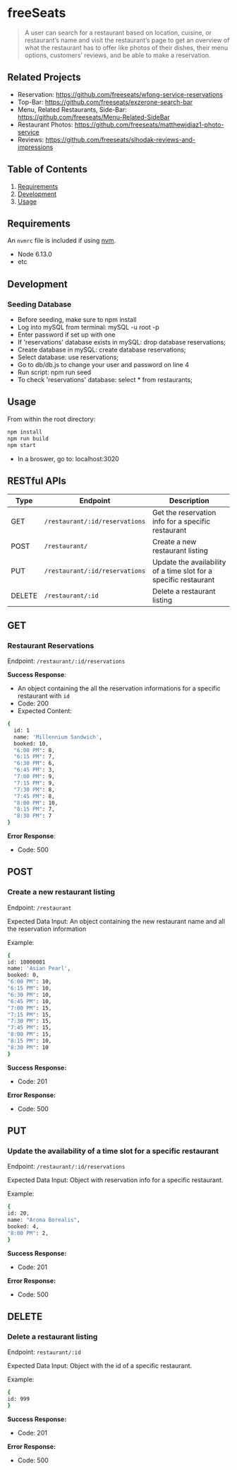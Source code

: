 # freeSeats

> A user can search for a restaurant based on location, cuisine, or restaurant’s name and visit the restaurant’s page to get an overview of what the restaurant has to offer like photos of their dishes, their menu options, customers’ reviews, and be able to make a reservation.

## Related Projects

  - Reservation: https://github.com/freeseats/wfong-service-reservations
  - Top-Bar: https://github.com/freeseats/exzerone-search-bar
  - Menu, Related Restaurants, Side-Bar: https://github.com/freeseats/Menu-Related-SideBar
  - Restaurant Photos: https://github.com/freeseats/matthewjdiaz1-photo-service
  - Reviews: https://github.com/freeseats/slhodak-reviews-and-impressions

## Table of Contents

1. [Requirements](#requirements)
1. [Development](#development)
1. [Usage](#Usage)

## Requirements

An `nvmrc` file is included if using [nvm](https://github.com/creationix/nvm).

- Node 6.13.0
- etc

## Development

### Seeding Database
- Before seeding, make sure to npm install
- Log into mySQL from terminal: mySQL -u root -p
- Enter password if set up with one
- If 'reservations' database exists in mySQL: drop database reservations;
- Create database in mySQL: create database reservations;
- Select database: use reservations;
- Go to db/db.js to change your user and password on line 4
- Run script:
npm run seed
- To check 'reservations' database: select * from restaurants;

## Usage

From within the root directory:
```sh
npm install
npm run build
npm start
```
- In a broswer, go to: localhost:3020

## RESTful APIs

| Type          | Endpoint                       | Description                                                            |
| ------------- | ------------------------------ | -----------------------------------------------------------------------|
| GET           | `/restaurant/:id/reservations` | Get the reservation info for a specific restaurant                     |
| POST          | `/restaurant/`                 | Create a new restaurant listing                                        |
| PUT           | `/restaurant/:id/reservations` | Update the availability of a time slot for a specific restaurant       |
| DELETE        | `/restaurant/:id`              | Delete a restaurant listing                                            |


## GET

### Restaurant Reservations

Endpoint: ```/restaurant/:id/reservations```  

**Success Response**:
  * An object containing the all the reservation informations for a specific restaurant with ```id```
  * Code: 200
  * Expected Content:

```sh
{
  id: 1
  name: 'Millennium Sandwich',
  booked: 10,
  "6:00 PM": 8,
  "6:15 PM": 7,
  "6:30 PM": 6,
  "6:45 PM": 3,
  "7:00 PM": 9,
  "7:15 PM": 9,
  "7:30 PM": 8,
  "7:45 PM": 8,
  "8:00 PM": 10,
  "8:15 PM": 7,
  "8:30 PM": 7
}

```
**Error Response**: 
  * Code: 500



## POST

### Create a new restaurant listing 

Endpoint: ```/restaurant```

Expected Data Input: An object containing the new restaurant name and all the reservation information

Example: 
  ```sh
{ 
  id: 10000001
  name: 'Asian Pearl',
  booked: 0,
  "6:00 PM": 10,
  "6:15 PM": 10,
  "6:30 PM": 10,
  "6:45 PM": 10,
  "7:00 PM": 15,
  "7:15 PM": 15,
  "7:30 PM": 15,
  "7:45 PM": 15,
  "8:00 PM": 15,
  "8:15 PM": 10,
  "8:30 PM": 10
}
  ```

**Success Response:**
  * Code: 201

**Error Response:**
  * Code: 500


## PUT

### Update the availability of a time slot for a specific restaurant

Endpoint: ```/restaurant/:id/reservations```

Expected Data Input: Object with reservation info for a specific restaurant.

Example: 
  ```sh
{ 
  id: 20,
  name: "Aroma Borealis",
  booked: 4,
  "8:00 PM": 2,
}
  ```

**Success Response:**
  * Code: 201

**Error Response:**
  * Code: 500


## DELETE

### Delete a restaurant listing

Endpoint: ```restaurant/:id```

Expected Data Input: Object with the id of a specific restaurant.

Example: 
  ```sh
{ 
  id: 999
}
  ```

**Success Response:**
  * Code: 201

**Error Response:**
  * Code: 500